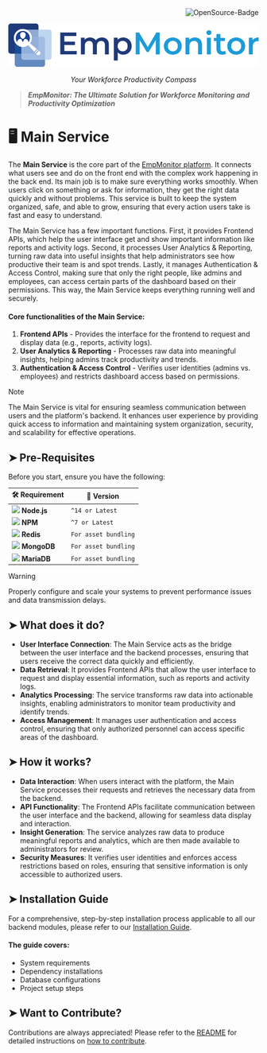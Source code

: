<div align="right">
  <img src="https://img.shields.io/badge/OpenSource-000?style=for-the-badge&logo=ghost&logoColor=black&color=ffd700" alt="OpenSource-Badge">
</div>

![EmpMonitor](/assets/EMPMonitor%20logo.png)
<p align="center"><i>Your Workforce Productivity Compass</i></p>

> **_EmpMonitor: The Ultimate Solution for Workforce Monitoring and Productivity Optimization_**




# 🖥️ Main Service
The **Main Service** is the core part of the [EmpMonitor platform](https://www.empmonitor.com/). It connects what users see and do on the front end with the complex work happening in the back end. Its main job is to make sure everything works smoothly. When users click on something or ask for information, they get the right data quickly and without problems. This service is built to keep the system organized, safe, and able to grow, ensuring that every action users take is fast and easy to understand.


The Main Service has a few important functions. First, it provides Frontend APIs, which help the user interface get and show important information like reports and activity logs. Second, it processes User Analytics & Reporting, turning raw data into useful insights that help administrators see how productive their team is and spot trends. Lastly, it manages Authentication & Access Control, making sure that only the right people, like admins and employees, can access certain parts of the dashboard based on their permissions. This way, the Main Service keeps everything running well and securely.



#### Core functionalities of the Main Service:
1. **Frontend APIs** - Provides the interface for the frontend to request and display data (e.g., reports, activity logs).
2. **User Analytics & Reporting** - Processes raw data into meaningful insights, helping admins track productivity and trends.
3. **Authentication & Access Control** - Verifies user identities (admins vs. employees) and restricts dashboard access based on permissions.


> [!NOTE]
>
> The Main Service is vital for ensuring seamless communication between users and the platform's backend. It enhances user experience by providing quick access to information and maintaining system organization, security, and scalability for effective operations.


## ➤ Pre-Requisites
Before you start, ensure you have the following:


| 🛠️ Requirement | 📌 Version |
|--------------|------------|
| <img src="https://img.icons8.com/color/48/000000/nodejs.png" width="48"> **Node.js** | `^14 or Latest` |
| <img src="https://img.icons8.com/color/48/000000/npm.png" width="48"> **NPM** | `^7 or Latest` |
| <img src="https://encrypted-tbn0.gstatic.com/images?q=tbn:ANd9GcQUM2wJCaDfAMJDo0R2GpmgvEHsPvl-JuSrCKcTzJ66geu9AjWwVE2C0lpXUXGBXRYnt2k&usqp=CAU" width="48"> **Redis** | `For asset bundling` |
| <img src="https://media2.dev.to/dynamic/image/width=1000,height=420,fit=cover,gravity=auto,format=auto/https%3A%2F%2Fdev-to-uploads.s3.amazonaws.com%2Fuploads%2Farticles%2F3xv859acwhz1d5wv0knl.png" width="48"> **MongoDB** | `For asset bundling` |
| <img src="https://avatars.githubusercontent.com/u/5877084?s=280&v=4" width="48"> **MariaDB** | `For asset bundling` |

> [!WARNING]
>
> Properly configure and scale your systems to prevent performance issues and data transmission delays.

## ➤ What does it do?
- **User Interface Connection**: The Main Service acts as the bridge between the user interface and the backend processes, ensuring that users receive the correct data quickly and efficiently.
- **Data Retrieval**: It provides Frontend APIs that allow the user interface to request and display essential information, such as reports and activity logs.
- **Analytics Processing**: The service transforms raw data into actionable insights, enabling administrators to monitor team productivity and identify trends.
- **Access Management**: It manages user authentication and access control, ensuring that only authorized personnel can access specific areas of the dashboard.


## ➤ How it works?
- **Data Interaction**: When users interact with the platform, the Main Service processes their requests and retrieves the necessary data from the backend.
- **API Functionality**: The Frontend APIs facilitate communication between the user interface and the backend, allowing for seamless data display and interaction.
- **Insight Generation**: The service analyzes raw data to produce meaningful reports and analytics, which are then made available to administrators for review.
- **Security Measures**: It verifies user identities and enforces access restrictions based on roles, ensuring that sensitive information is only accessible to authorized users.


## ➤ Installation Guide
For a comprehensive, step-by-step installation process applicable to all our backend modules, please refer to our [Installation Guide](/Backend/Installation.md).

#### The guide covers:
- System requirements
- Dependency installations
- Database configurations
- Project setup steps

<!-- ##  Installation Guide

This guide will walk you through the installation process step by step, designed for users with minimal technical background. By following these instructions carefully, you'll be able to set up the software independently.


### Step 1: Requirement Check  
Before installing the software, ensure that your system meets the following requirements.

#### 1. Node.js
- Node.js is a runtime environment for executing JavaScript code outside a browser. Run the following command to check if Node.js is installed on your system.
- Open your computer's terminal or command prompt and type:
   ```sh
      node -v
   ```
   - ✔️ Expected output: `NodeJS 14.x` or later.
> [!TIP]
>
> If NodeJS is not installed, visit [NodeJS Official Website and download](https://nodejs.org/en) the LTS (Long Term Support) version.


#### 2. NPM (Node Package Manager)
- NPM helps install required dependencies. To verify its installation, use the command below:
   ```sh
      npm -v
   ```
   - ✔️ Expected output: `NPM 7.x.x` or later.
> [!NOTE]
>
> Installing Node.js also installs NPM.


#### 3. Redis
- Redis is a database that speeds up application performance. Check if it is installed by running:
   ```sh
      redis-server --version
   ```
   - ✔️ Expected output: Redis version information.
   - If Redis is not installed, download and install it from the [official Redis website](https://redis.io/downloads/)

> [!WARNING]
>
> Redis is crucial for caching and real-time features. Ensure it's properly installed.

#### 4. MongoDB
- MongoDB is a NoSQL database required for storing data. To check if it is installed, run:
   ```sh
      mongod --version
   ```
   - ✔️ Expected output: MongoDB version information.
   - If MongoDB is not installed, download and install it from the [official MongoDB website](https://www.mongodb.com/try/download/community)

#### 5. MariaDB
- MariaDB is a relational database management system. Verify its installation with the following command:
   ```sh
      mysql --version
   ```
   - ✔️ Expected output: MariaDB version information.
   - If MariaDB is not installed, download and install it from the [official MariaDB website](https://mariadb.org/download/?t=mariadb&p=mariadb&r=11.7.2&os=windows&cpu=x86_64&pkg=msi&mirror=bharat)

> [!WARNING]
>
> Ensure all these software components are installed before proceeding!


---
<!-- Step 2 begins from here 
### Step 2: Set Up NodeJS Project

#### 1. Create Project Directory
- Creating a dedicated directory helps organize your project and keeps all related files in one place. This step prepares the foundation for your software installation.
   ```bash
      # This command creates a new directory and moves into it
      mkdir employee-monitor
      cd employee-monitor
   ```

#### 2. Initialize Node Project
- Initializing a Node project sets up the basic configuration files needed for your application. The -y flag automatically accepts default settings.
   ```bash
      # Creates a new Node.js project with default settings
      npm init -y
   ```

---

<!-- step 3 begins here 
### Step 3: Install Dependencies
#### 1. Backend Dependencies
Dependencies are external packages required for the software to function correctly. To install all necessary dependencies, use the following command:
   ```sh
      npm install
   ```
> [!TIP]
>
> This step might take a few minutes. Ensure you have a stable internet connection.




---
<!-- Step 4 begins here 
### Step 4: Generate Application Key
#### 1. Generate Key
- Laravel requires an application key for security purposes. To generate this key, run the following command:
   ```sh
      php artisan key:generate
   ```
   - ✔️ Expected output: Application key set successfully.
> [!WARNING]
>
> If you skip this step, your application may not function correctly.
 




---
 <!-- Step 5 starts here 
 ### Step 5: Configure the Database
#### 1. MariaDB Setup
- To create a new database in MariaDB, follow these steps:
   - Ensure MariaDB is running.
   - Open a terminal and log in to MariaDB:
  ```sh
      mysql -u root -p
  ```
  - Enter your MariaDB root password.
  - Create a new database by running:
  ```sh
      CREATE DATABASE empmonitor;
      EXIT;
  ```

#### 2. MongoDB Setup
- MongoDB does not require manual table creation. To set up a database, use the following commands:
   ```sh
      mongo
      use empmonitor;
      exit;
   ```
> [!TIP]
>
> Laravel will handle collections automatically.


#### 3. Redis Setup
- To check if Redis is running, execute the following command:
   ```sh
      redis-cli ping
   ```
   - ✔️ Expected output: `PONG`
- If Redis is not running, start it with:
   ```sh
      redis-server
   ```
> [!TIP]
>
> Keep Redis running in the background for better performance.

---
### Step 6: Compile Backend Assets
- To bundle application assets and start the development server, use the command below:
   ```sh
      npm run start:dev
   ```
   - Expected Output: Vite server running at `http://localhost:5173`

##### ✅ Your Laravel backend is now set up and running!  -->
 
## ➤ Want to Contribute?
Contributions are always appreciated! Please refer to the [README](/README.md) for detailed instructions on [how to contribute](/Contributions.md).
